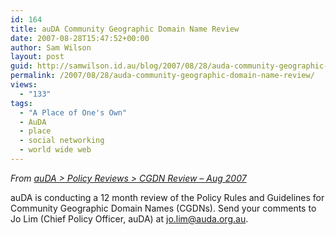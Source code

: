 ```yaml
---
id: 164
title: auDA Community Geographic Domain Name Review
date: 2007-08-28T15:47:52+00:00
author: Sam Wilson
layout: post
guid: http://samwilson.id.au/blog/2007/08/28/auda-community-geographic-domain-name-review/
permalink: /2007/08/28/auda-community-geographic-domain-name-review/
views:
  - "133"
tags:
  - "A Place of One's Own"
  - AuDA
  - place
  - social networking
  - world wide web
---
```

_From [auDA > Policy Reviews > CGDN Review – Aug 2007](http://www.auda.org.au/reviews/cgdn-2007/)_

auDA is conducting a 12 month review of the Policy Rules and Guidelines for Community Geographic Domain Names (CGDNs). Send your comments to Jo Lim (Chief Policy Officer, auDA) at <jo.lim@auda.org.au>.